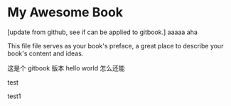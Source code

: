 My Awesome Book
=======
[update from github, see if can be applied to gitbook.] aaaaa aha

This file file serves as your book's preface, a great place to describe your book's content and ideas.

这是个 gitbook 版本 hello world 
怎么还能

test

test1